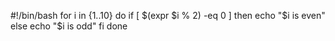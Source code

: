 #!/bin/bash
for i in {1..10}
do
if [ $(expr $i % 2) -eq 0 ]
then 
echo "$i is even"
else 
echo "$i is odd"
fi
done
